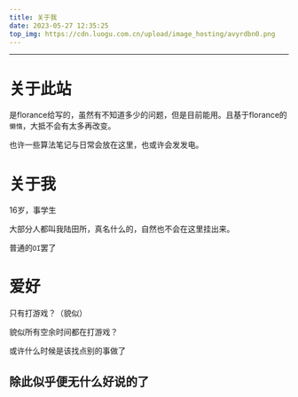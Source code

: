 ```yaml
---
title: 关于我
date: 2023-05-27 12:35:25
top_img: https://cdn.luogu.com.cn/upload/image_hosting/avyrdbn0.png
---
```





--------



# 关于此站

是florance给写的，虽然有不知道多少的问题，但是目前能用。且基于florance的``懒惰``，大抵不会有太多再改变。

也许一些算法笔记与日常会放在这里，也或许会发发电。

# 关于我

16岁，事学生

大部分人都叫我陆田所，真名什么的，自然也不会在这里挂出来。

普通的``OI``罢了

# 爱好

只有打游戏？（貌似）

貌似所有空余时间都在打游戏？

或许什么时候是该找点别的事做了


## 除此似乎便无什么好说的了




